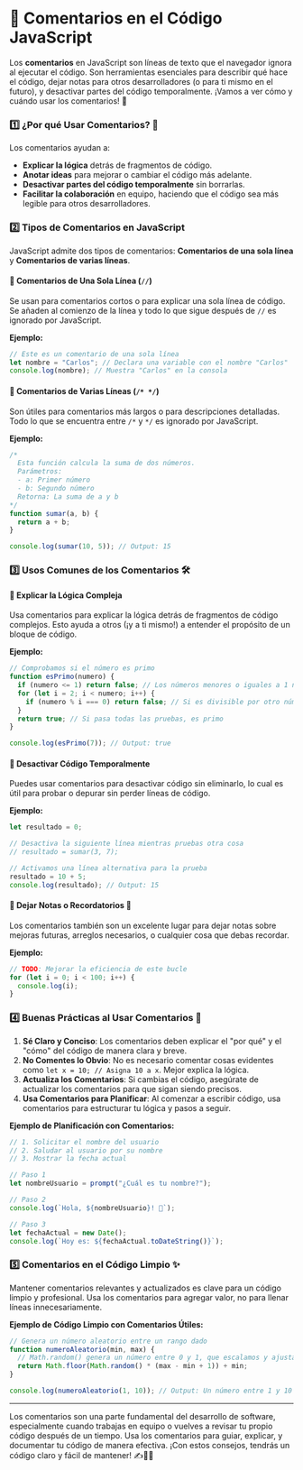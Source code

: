 # 📝 Comentarios en el Código JavaScript

Los **comentarios** en JavaScript son líneas de texto que el navegador ignora al ejecutar el código. Son herramientas esenciales para describir qué hace el código, dejar notas para otros desarrolladores (o para ti mismo en el futuro), y desactivar partes del código temporalmente. ¡Vamos a ver cómo y cuándo usar los comentarios! 🧐

### 1️⃣ ¿Por qué Usar Comentarios? 🤔

Los comentarios ayudan a:

- **Explicar la lógica** detrás de fragmentos de código.
- **Anotar ideas** para mejorar o cambiar el código más adelante.
- **Desactivar partes del código temporalmente** sin borrarlas.
- **Facilitar la colaboración** en equipo, haciendo que el código sea más legible para otros desarrolladores.

### 2️⃣ Tipos de Comentarios en JavaScript

JavaScript admite dos tipos de comentarios: **Comentarios de una sola línea** y **Comentarios de varias líneas**.

#### 🔹 Comentarios de Una Sola Línea (`//`)

Se usan para comentarios cortos o para explicar una sola línea de código. Se añaden al comienzo de la línea y todo lo que sigue después de `//` es ignorado por JavaScript.

**Ejemplo:**

```javascript
// Este es un comentario de una sola línea
let nombre = "Carlos"; // Declara una variable con el nombre "Carlos"
console.log(nombre); // Muestra "Carlos" en la consola
```

#### 🔹 Comentarios de Varias Líneas (`/* */`)

Son útiles para comentarios más largos o para descripciones detalladas. Todo lo que se encuentra entre `/*` y `*/` es ignorado por JavaScript.

**Ejemplo:**

```javascript
/*
  Esta función calcula la suma de dos números.
  Parámetros:
  - a: Primer número
  - b: Segundo número
  Retorna: La suma de a y b
*/
function sumar(a, b) {
  return a + b;
}

console.log(sumar(10, 5)); // Output: 15
```

### 3️⃣ Usos Comunes de los Comentarios 🛠️

#### 🔹 Explicar la Lógica Compleja

Usa comentarios para explicar la lógica detrás de fragmentos de código complejos. Esto ayuda a otros (¡y a ti mismo!) a entender el propósito de un bloque de código.

**Ejemplo:**

```javascript
// Comprobamos si el número es primo
function esPrimo(numero) {
  if (numero <= 1) return false; // Los números menores o iguales a 1 no son primos
  for (let i = 2; i < numero; i++) {
    if (numero % i === 0) return false; // Si es divisible por otro número, no es primo
  }
  return true; // Si pasa todas las pruebas, es primo
}

console.log(esPrimo(7)); // Output: true
```

#### 🔹 Desactivar Código Temporalmente

Puedes usar comentarios para desactivar código sin eliminarlo, lo cual es útil para probar o depurar sin perder líneas de código.

**Ejemplo:**

```javascript
let resultado = 0;

// Desactiva la siguiente línea mientras pruebas otra cosa
// resultado = sumar(3, 7);

// Activamos una línea alternativa para la prueba
resultado = 10 + 5;
console.log(resultado); // Output: 15
```

#### 🔹 Dejar Notas o Recordatorios 📌

Los comentarios también son un excelente lugar para dejar notas sobre mejoras futuras, arreglos necesarios, o cualquier cosa que debas recordar.

**Ejemplo:**

```javascript
// TODO: Mejorar la eficiencia de este bucle
for (let i = 0; i < 100; i++) {
  console.log(i);
}
```

### 4️⃣ Buenas Prácticas al Usar Comentarios 🌟

1. **Sé Claro y Conciso**: Los comentarios deben explicar el "por qué" y el "cómo" del código de manera clara y breve.
2. **No Comentes lo Obvio**: No es necesario comentar cosas evidentes como `let x = 10; // Asigna 10 a x`. Mejor explica la lógica.
3. **Actualiza los Comentarios**: Si cambias el código, asegúrate de actualizar los comentarios para que sigan siendo precisos.
4. **Usa Comentarios para Planificar**: Al comenzar a escribir código, usa comentarios para estructurar tu lógica y pasos a seguir.

**Ejemplo de Planificación con Comentarios:**

```javascript
// 1. Solicitar el nombre del usuario
// 2. Saludar al usuario por su nombre
// 3. Mostrar la fecha actual

// Paso 1
let nombreUsuario = prompt("¿Cuál es tu nombre?");

// Paso 2
console.log(`Hola, ${nombreUsuario}! 👋`);

// Paso 3
let fechaActual = new Date();
console.log(`Hoy es: ${fechaActual.toDateString()}`);
```

### 5️⃣ Comentarios en el Código Limpio ✨

Mantener comentarios relevantes y actualizados es clave para un código limpio y profesional. Usa los comentarios para agregar valor, no para llenar líneas innecesariamente.

**Ejemplo de Código Limpio con Comentarios Útiles:**

```javascript
// Genera un número aleatorio entre un rango dado
function numeroAleatorio(min, max) {
  // Math.random() genera un número entre 0 y 1, que escalamos y ajustamos al rango
  return Math.floor(Math.random() * (max - min + 1)) + min;
}

console.log(numeroAleatorio(1, 10)); // Output: Un número entre 1 y 10
```

---

Los comentarios son una parte fundamental del desarrollo de software, especialmente cuando trabajas en equipo o vuelves a revisar tu propio código después de un tiempo. Usa los comentarios para guiar, explicar, y documentar tu código de manera efectiva. ¡Con estos consejos, tendrás un código claro y fácil de mantener! ✍️🧑‍💻

